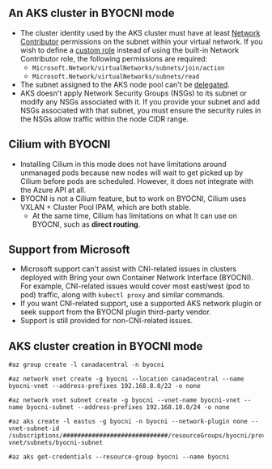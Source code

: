 ## An AKS cluster in BYOCNI mode

- The cluster identity used by the AKS cluster must have at least [Network Contributor](https://learn.microsoft.com/en-us/azure/role-based-access-control/built-in-roles#network-contributor) permissions on the subnet within your virtual network. If you wish to define a [custom role](https://learn.microsoft.com/en-us/azure/role-based-access-control/custom-roles) instead of using the built-in Network Contributor role, the following permissions are required:
    - `Microsoft.Network/virtualNetworks/subnets/join/action`
    - `Microsoft.Network/virtualNetworks/subnets/read`
- The subnet assigned to the AKS node pool can't be [delegated](https://learn.microsoft.com/en-us/azure/virtual-network/subnet-delegation-overview).
- AKS doesn't apply Network Security Groups (NSGs) to its subnet or modify any NSGs associated with it. If you provide your subnet and add NSGs associated with that subnet, you must ensure the security rules in the NSGs allow traffic within the node CIDR range.

## Cilium with BYOCNI

- Installing Cilium in this mode does not have limitations around unmanaged pods because new nodes will wait to get picked up by Cilium before pods are scheduled. However, it does not integrate with the Azure API at all.
- BYOCNI is not a Cilium feature, but to work on BYOCNI, Cilium uses VXLAN + Cluster Pool IPAM, which are both stable.
    - At the same time, Cilium has limitations on what It can use on BYOCNI, such as **direct routing**.

## Support from Microsoft

- Microsoft support can't assist with CNI-related issues in clusters deployed with Bring your own Container Network Interface (BYOCNI). For example, CNI-related issues would cover most east/west (pod to pod) traffic, along with `kubectl proxy` and similar commands.
- If you want CNI-related support, use a supported AKS network plugin or seek support from the BYOCNI plugin third-party vendor.
- Support is still provided for non-CNI-related issues.

## AKS cluster creation in BYOCNI mode

```
#az group create -l canadacentral -n byocni

#az network vnet create -g byocni --location canadacentral --name byocni-vnet --address-prefixes 192.168.8.0/22 -o none

#az network vnet subnet create -g byocni --vnet-name byocni-vnet --name byocni-subnet --address-prefixes 192.168.10.0/24 -o none 

#az aks create -l eastus -g byocni -n byocni --network-plugin none --vnet-subnet-id /subscriptions/#############################/resourceGroups/byocni/providers/Microsoft.Network/virtualNetworks/byocni-vnet/subnets/byocni-subnet

#az aks get-credentials --resource-group byocni --name byocni
```
